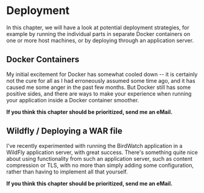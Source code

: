 # Deployment

In this chapter, we will have a look at potential deployment strategies, for example by running the individual parts in separate Docker containers on one or more host machines, or by deploying through an application server.

## Docker Containers

My initial excitement for Docker has somewhat cooled down -- it is certainly not the cure for all as I had erroneously assumed some time ago, and it has caused me some anger in the past few months. But Docker still has some positive sides, and there are ways to make your experience when running your application inside a Docker container smoother.

**If you think this chapter should be prioritized, send me an eMail.**


## Wildfly / Deploying a WAR file

I've recently experimented with running the BirdWatch application in a WildFly application server, with great success. There's something quite nice about using functionality from such an application server, such as content compression or TLS, with no more than simply adding some configuration, rather than having to implement all that yourself.

**If you think this chapter should be prioritized, send me an eMail.**